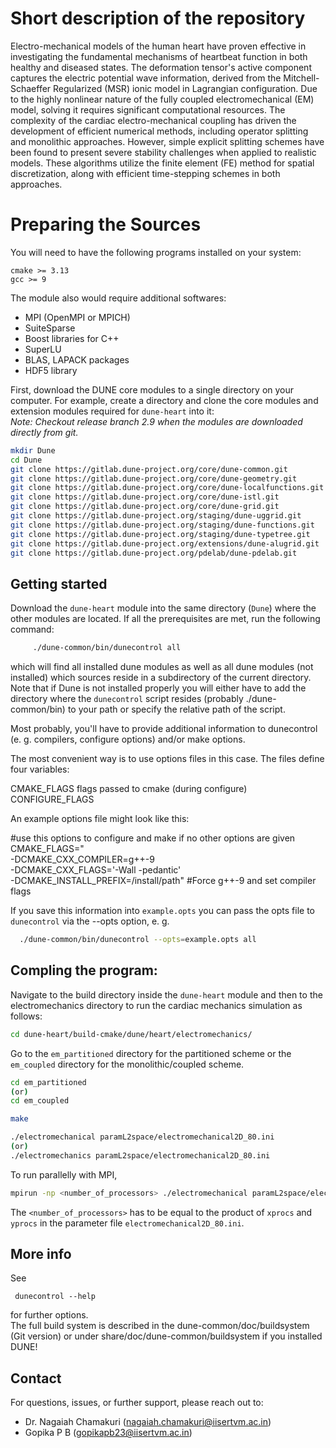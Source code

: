 Short description of the repository
====================================
Electro-mechanical models of the human heart have proven effective in investigating the fundamental mechanisms of 
heartbeat function in both healthy and diseased states. The deformation tensor's active component captures the electric 
potential wave information, derived from the Mitchell-Schaeffer Regularized (MSR) ionic model in Lagrangian configuration. 
Due to the highly nonlinear nature of the fully coupled electromechanical (EM) model, solving it requires significant 
computational resources. The complexity of the cardiac electro-mechanical coupling has driven the development of efficient 
numerical methods, including operator splitting and monolithic approaches. However, simple explicit splitting schemes have
 been found to present severe stability challenges when applied to realistic models. These algorithms utilize the 
 finite element (FE) method for spatial discretization, along with efficient time-stepping schemes in both approaches.


Preparing the Sources
=========================

 You will need to have the following programs installed on your system: 

  `cmake >= 3.13`  
  `gcc >= 9`  

The module also would require additional softwares:  
+ MPI (OpenMPI or MPICH)  
+ SuiteSparse
+ Boost libraries for C++
+ SuperLU
+ BLAS, LAPACK packages
+ HDF5 library
  
First, download the DUNE core modules to a single directory on your computer.
For example, create a directory and clone the core modules and extension modules required for `dune-heart` into it:  
_Note: Checkout release branch 2.9 when the modules are downloaded directly from git._  
```bash
mkdir Dune
cd Dune
git clone https://gitlab.dune-project.org/core/dune-common.git  
git clone https://gitlab.dune-project.org/core/dune-geometry.git  
git clone https://gitlab.dune-project.org/core/dune-localfunctions.git  
git clone https://gitlab.dune-project.org/core/dune-istl.git  
git clone https://gitlab.dune-project.org/core/dune-grid.git  
git clone https://gitlab.dune-project.org/staging/dune-uggrid.git  
git clone https://gitlab.dune-project.org/staging/dune-functions.git  
git clone https://gitlab.dune-project.org/staging/dune-typetree.git  
git clone https://gitlab.dune-project.org/extensions/dune-alugrid.git  
git clone https://gitlab.dune-project.org/pdelab/dune-pdelab.git
```

Getting started
---------------
Download the `dune-heart` module into the same directory (`Dune`) where the other modules are located.
If all the prerequisites are met, run the following command:

```bash    
     ./dune-common/bin/dunecontrol all
```

which will find all installed dune modules as well as all dune modules
(not installed) which sources reside in a subdirectory of the current
directory. Note that if Dune is not installed properly you will either
have to add the directory where the `dunecontrol` script resides (probably
./dune-common/bin) to your path or specify the relative path of the script.

Most probably, you'll have to provide additional information to dunecontrol
(e. g. compilers, configure options) and/or make options.

The most convenient way is to use options files in this case. The files
define four variables:

CMAKE_FLAGS      flags passed to cmake (during configure)  
CONFIGURE_FLAGS  

An example options file might look like this:

#use this options to configure and make if no other options are given  
CMAKE_FLAGS=" \
-DCMAKE_CXX_COMPILER=g++-9 \
-DCMAKE_CXX_FLAGS='-Wall -pedantic' \
-DCMAKE_INSTALL_PREFIX=/install/path" #Force g++-9 and set compiler flags

If you save this information into `example.opts` you can pass the opts file to
`dunecontrol` via the --opts option, e. g.
```bash
  ./dune-common/bin/dunecontrol --opts=example.opts all
```
Compling the program:
--------------------
Navigate to the build directory inside the `dune-heart` module and then to the electromechanics directory to run the cardiac mechanics simulation as follows:  
```bash
cd dune-heart/build-cmake/dune/heart/electromechanics/
```

Go to the `em_partitioned` directory for the partitioned scheme or the `em_coupled` directory for the monolithic/coupled scheme.
  ```bash
cd em_partitioned
(or)
cd em_coupled

make

./electromechanical paramL2space/electromechanical2D_80.ini
(or)
./electromechanics paramL2space/electromechanical2D_80.ini
```
To run parallelly with MPI, 
```bash
mpirun -np <number_of_processors> ./electromechanical paramL2space/electromechanical2D_80.ini
```
The `<number_of_processors>` has to be equal to the product of `xprocs` and `yprocs` in the parameter file `electromechanical2D_80.ini`.

More info
---------

See

     dunecontrol --help

for further options.  
The full build system is described in the dune-common/doc/buildsystem (Git version) or under share/doc/dune-common/buildsystem if you installed DUNE!


Contact
-------
For questions, issues, or further support, please reach out to:  
- Dr. Nagaiah Chamakuri (nagaiah.chamakuri@iisertvm.ac.in)
- Gopika P B (gopikapb23@iisertvm.ac.in)

  
